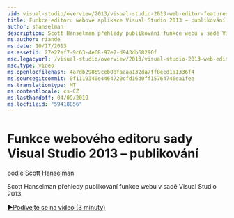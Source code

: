 ```yaml
---
uid: visual-studio/overview/2013/visual-studio-2013-web-editor-features-publishing
title: Funkce editoru webové aplikace Visual Studio 2013 – publikování | Dokumentace Microsoftu
author: shanselman
description: Scott Hanselman přehledy publikování funkce webu v sadě Visual Studio 2013.
ms.author: riande
ms.date: 10/17/2013
ms.assetid: 27e27ef7-9c63-4e68-97e7-d943db68290f
msc.legacyurl: /visual-studio/overview/2013/visual-studio-2013-web-editor-features-publishing
msc.type: video
ms.openlocfilehash: 4a7db29869ceb08faaaa132da7ff8eed1a1336f4
ms.sourcegitcommit: 0f1119340e4464720cfd16d0ff15764746ea1fea
ms.translationtype: MT
ms.contentlocale: cs-CZ
ms.lasthandoff: 04/09/2019
ms.locfileid: "59418856"
---
```

# <a name="visual-studio-2013-web-editor-features---publishing"></a>Funkce webového editoru sady Visual Studio 2013 – publikování

podle [Scott Hanselman](https://github.com/shanselman)

Scott Hanselman přehledy publikování funkce webu v sadě Visual Studio 2013.

[&#9654;Podívejte se na video (3 minuty)](https://channel9.msdn.com/Blogs/ASP-NET-Site-Videos/visual-studio-2013-web-editor-features-publishing)
